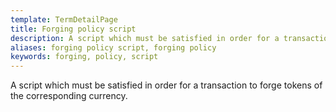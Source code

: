 ```yaml
---
template: TermDetailPage
title: Forging policy script
description: A script which must be satisfied in order for a transaction to forge tokens of the corresponding currency.
aliases: forging policy script, forging policy
keywords: forging, policy, script
---
```


A script which must be satisfied in order for a transaction to forge tokens of the corresponding currency.